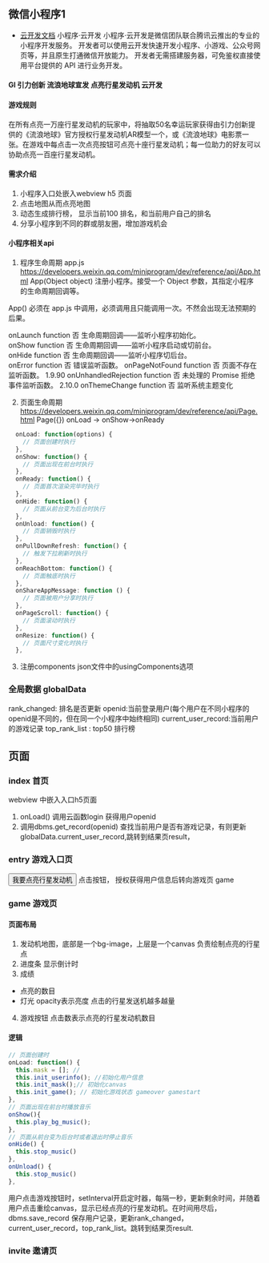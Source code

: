 ## 微信小程序1
- [云开发文档](https://developers.weixin.qq.com/miniprogram/dev/wxcloud/basis/getting-started.html)
小程序·云开发
小程序·云开发是微信团队联合腾讯云推出的专业的小程序开发服务。
开发者可以使用云开发快速开发小程序、小游戏、公众号网页等，并且原生打通微信开放能力。
开发者无需搭建服务器，可免鉴权直接使用平台提供的 API 进行业务开发。

####  GI 引力创新 流浪地球宣发 点亮行星发动机 云开发

#### 游戏规则
 在所有点亮一万座行星发动机的玩家中，将抽取50名幸运玩家获得由引力创新提供的《流浪地球》官方授权行星发动机AR模型一个，或《流浪地球》电影票一张。在游戏中每点击一次点亮按钮可点亮十座行星发动机；每一位助力的好友可以协助点亮一百座行星发动机。
#### 需求介绍
1. 小程序入口处嵌入webview h5 页面
2. 点击地图从而点亮地图
3. 动态生成排行榜， 显示当前100 排名，和当前用户自己的排名
4. 分享小程序到不同的群或朋友圈，增加游戏机会

#### 小程序相关api
1. 程序生命周期 app.js 
https://developers.weixin.qq.com/miniprogram/dev/reference/api/App.html
App(Object object)
注册小程序。接受一个 Object 参数，其指定小程序的生命周期回调等。

App() 必须在 app.js 中调用，必须调用且只能调用一次。不然会出现无法预期的后果。

onLaunch	function		否	生命周期回调——监听小程序初始化。	
onShow	function		否	生命周期回调——监听小程序启动或切前台。	
onHide	function		否	生命周期回调——监听小程序切后台。	
onError	function		否	错误监听函数。	
onPageNotFound	function		否	页面不存在监听函数。	1.9.90
onUnhandledRejection	function		否	未处理的 Promise 拒绝事件监听函数。	2.10.0
onThemeChange	function		否	监听系统主题变化

2. 页面生命周期
https://developers.weixin.qq.com/miniprogram/dev/reference/api/Page.html
Page({}) onLoad -> onShow->onReady
```javascript
  onLoad: function(options) {
    // 页面创建时执行
  },
  onShow: function() {
    // 页面出现在前台时执行
  },
  onReady: function() {
    // 页面首次渲染完毕时执行
  },
  onHide: function() {
    // 页面从前台变为后台时执行
  },
  onUnload: function() {
    // 页面销毁时执行
  },
  onPullDownRefresh: function() {
    // 触发下拉刷新时执行
  },
  onReachBottom: function() {
    // 页面触底时执行
  },
  onShareAppMessage: function () {
    // 页面被用户分享时执行
  },
  onPageScroll: function() {
    // 页面滚动时执行
  },
  onResize: function() {
    // 页面尺寸变化时执行
  },

```
3. 注册components
json文件中的usingComponents选项

### 全局数据 globalData
rank_changed: 排名是否更新
openid:当前登录用户(每个用户在不同小程序的openid是不同的，但在同一个小程序中始终相同)
current_user_record:当前用户的游戏记录
top_rank_list : top50 排行榜

## 页面
### index 首页
webview 中嵌入入口h5页面
1. onLoad() 调用云函数login 获得用户openid
2. 调用dbms.get_record(openid) 查找当前用户是否有游戏记录，有则更新globalData.current_user_record,跳转到结果页result，

### entry 游戏入口页
<button class='nav_btn' open-type="getUserInfo" 
      bindgetuserinfo="onGetUserInfo" plain="true">
      我要点亮行星发动机
</button>
点击按钮， 授权获得用户信息后转向游戏页 game

### game 游戏页
#### 页面布局
1. 发动机地图，底部是一个bg-image，上层是一个canvas 负责绘制点亮的行星点
2. 进度条
显示倒计时
3. 成绩
  + 点亮的数目
  + 灯光 opacity表示亮度 点击的行星发送机越多越量
4. 游戏按钮
点击数表示点亮的行星发动机数目


#### 逻辑
```javascript
// 页面创建时
onLoad: function() {
  this.mask = []; // 
  this.init_userinfo(); //初始化用户信息
  this.init_mask();// 初始化canvas
  this.init_game(); // 初始化游戏状态 gameover gamestart
},
// 页面出现在前台时播放音乐
onShow(){
  this.play_bg_music();
},
// 页面从前台变为后台时或者退出时停止音乐
onHide() {
  this.stop_music()
},
onUnload() {
  this.stop_music()
},
```

用户点击游戏按钮时，setInterval开启定时器，每隔一秒，更新剩余时间，并随着用户点击重绘canvas，显示已经点亮的行星发动机。在时间用尽后，dbms.save_record 保存用户记录，更新rank_changed， current_user_record，top_rank_list。跳转到结果页result.



### invite 邀请页

